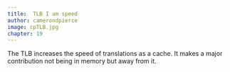 ```yaml
---
title:  TLB I am speed
author: camerondpierce
image: cpTLB.jpg
chapter: 19
---
```

The TLB increases the speed of translations as a cache. It makes a major contribution not being in memory but away from it.
